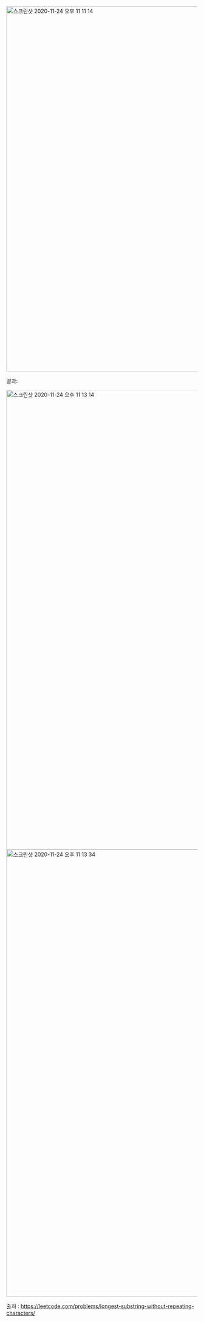 <img width="960" alt="스크린샷 2020-11-24 오후 11 11 14" src="https://user-images.githubusercontent.com/36142985/100105161-63e1ea00-2eaa-11eb-90aa-81e67a3ff15c.png">

결과:

<img width="1208" alt="스크린샷 2020-11-24 오후 11 13 14" src="https://user-images.githubusercontent.com/36142985/100105486-c63aea80-2eaa-11eb-8840-9c2852340568.png">
<img width="1175" alt="스크린샷 2020-11-24 오후 11 13 34" src="https://user-images.githubusercontent.com/36142985/100105493-c76c1780-2eaa-11eb-854f-6d3332b2c0af.png">


출처 : https://leetcode.com/problems/longest-substring-without-repeating-characters/
